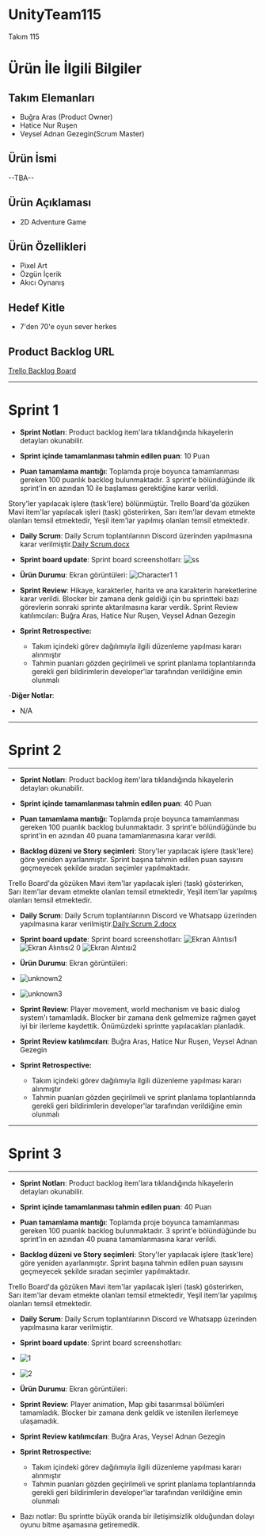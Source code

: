 # UnityTeam115

Takım 115

# Ürün İle İlgili Bilgiler

## Takım Elemanları

- Buğra Aras (Product Owner)
- Hatice Nur Ruşen
- Veysel Adnan Gezegin(Scrum Master)

## Ürün İsmi

--TBA--

## Ürün Açıklaması

- 2D Adventure Game

## Ürün Özellikleri

- Pixel Art
- Özgün İçerik
- Akıcı Oynanış

## Hedef Kitle

- 7'den 70'e oyun sever herkes

## Product Backlog URL

[Trello Backlog Board](https://trello.com/invite/b/c870uJAK/e9aaf0897f155edd7995e583844fb34c/development)

---

# Sprint 1

- **Sprint Notları**: Product backlog item'lara tıklandığında hikayelerin detayları okunabilir.

- **Sprint içinde tamamlanması tahmin edilen puan**: 10 Puan

- **Puan tamamlama mantığı**: Toplamda proje boyunca tamamlanması gereken 100 puanlık backlog bulunmaktadır. 3 sprint'e bölündüğünde ilk sprint'in en azından 10 ile başlaması gerektiğine karar verildi.

Story'ler yapılacak işlere (task'lere) bölünmüştür. Trello Board'da gözüken Mavi item'lar yapılacak işleri (task) gösterirken, Sarı item'lar devam etmekte olanları temsil etmektedir, Yeşil item'lar yapılmış olanları temsil etmektedir.

- **Daily Scrum**: Daily Scrum toplantılarının Discord üzerinden yapılmasına karar verilmiştir.[Daily Scrum.docx](https://github.com/haticenurrusen/UnityTeam115/files/8664910/Daily.Scrum.docx)


- **Sprint board update**: Sprint board screenshotları: 
![ss](https://user-images.githubusercontent.com/92687154/167717481-c15233ce-925f-465f-a24c-23cbfe76b5c4.PNG)

- **Ürün Durumu**: Ekran görüntüleri:
![Character1 1](https://user-images.githubusercontent.com/92687154/167465300-fffdcbd0-e9b5-495d-a4ba-0e1204c12e5d.png)

- **Sprint Review**: 
Hikaye, karakterler, harita ve ana karakterin hareketlerine karar verildi. Blocker bir zamana denk geldiği için bu sprintteki bazı görevlerin sonraki sprinte aktarılmasına karar verdik.
Sprint Review katılımcıları: Buğra Aras, Hatice Nur Ruşen, Veysel Adnan Gezegin

- **Sprint Retrospective:**
  - Takım içindeki görev dağılımıyla ilgili düzenleme yapılması kararı alınmıştır
  - Tahmin puanları gözden geçirilmeli ve sprint planlama toplantılarında gerekli geri bildirimlerin developer'lar tarafından verildiğine emin olunmalı

-**Diğer Notlar**:
- N/A

---

# Sprint 2

---
- **Sprint Notları**: Product backlog item'lara tıklandığında hikayelerin detayları okunabilir.

- **Sprint içinde tamamlanması tahmin edilen puan**: 40 Puan

- **Puan tamamlama mantığı**: Toplamda proje boyunca tamamlanması gereken 100 puanlık backlog bulunmaktadır. 3 sprint'e bölündüğünde bu sprint'in en azından 40 puana tamamlanmasına karar verildi. 

- **Backlog düzeni ve Story seçimleri**: Story'ler yapılacak işlere (task'lere) göre yeniden ayarlanmıştır. Sprint başına tahmin edilen puan sayısını geçmeyecek şekilde sıradan seçimler yapılmaktadır.

Trello Board'da gözüken Mavi item'lar yapılacak işleri (task) gösterirken, Sarı item'lar devam etmekte olanları temsil etmektedir, Yeşil item'lar yapılmış olanları temsil etmektedir.

- **Daily Scrum**: Daily Scrum toplantılarının Discord ve Whatsapp üzerinden yapılmasına karar verilmiştir.[Daily Scrum 2.docx](https://github.com/haticenurrusen/UnityTeam115/files/8757047/Daily.Scrum.2.docx)


- **Sprint board update**: Sprint board screenshotları: 
![Ekran Alıntısı1](https://user-images.githubusercontent.com/92687154/170223347-5e9ed121-77ab-47f1-82ca-6808677a1477.PNG)
![Ekran Alıntısı2 0](https://user-images.githubusercontent.com/92687154/170223374-66cc2bb0-bacf-4da7-a656-e095ba63fd8c.PNG)
![Ekran Alıntısı2](https://user-images.githubusercontent.com/92687154/169875174-2f7d580c-71d1-4ad1-8d9c-c8e43222a1dd.PNG)

- **Ürün Durumu**: Ekran görüntüleri:
- ![unknown2](https://user-images.githubusercontent.com/92687154/169875137-b75e9272-d509-4c20-918a-8c6a986a183c.png)
- ![unknown3](https://user-images.githubusercontent.com/92687154/169875139-a6ecae4a-1bb1-4d05-b9de-88fbd8a569eb.png)

- **Sprint Review**: Player movement, world mechanism ve basic dialog system'ı tamamladık. Blocker bir zamana denk gelmemize rağmen gayet iyi bir ilerleme kaydettik. Önümüzdeki sprintte yapılacakları planladık. 

- **Sprint Review katılımcıları**: Buğra Aras, Hatice Nur Ruşen, Veysel Adnan Gezegin

- **Sprint Retrospective:**
  - Takım içindeki görev dağılımıyla ilgili düzenleme yapılması kararı alınmıştır
  - Tahmin puanları gözden geçirilmeli ve sprint planlama toplantılarında gerekli geri bildirimlerin developer'lar tarafından verildiğine emin olunmalı

---

# Sprint 3

---
- **Sprint Notları**: Product backlog item'lara tıklandığında hikayelerin detayları okunabilir.

- **Sprint içinde tamamlanması tahmin edilen puan**: 40 Puan

- **Puan tamamlama mantığı**: Toplamda proje boyunca tamamlanması gereken 100 puanlık backlog bulunmaktadır. 3 sprint'e bölündüğünde bu sprint'in en azından 40 puana tamamlanmasına karar verildi. 

- **Backlog düzeni ve Story seçimleri**: Story'ler yapılacak işlere (task'lere) göre yeniden ayarlanmıştır. Sprint başına tahmin edilen puan sayısını geçmeyecek şekilde sıradan seçimler yapılmaktadır.

Trello Board'da gözüken Mavi item'lar yapılacak işleri (task) gösterirken, Sarı item'lar devam etmekte olanları temsil etmektedir, Yeşil item'lar yapılmış olanları temsil etmektedir.

- **Daily Scrum**: Daily Scrum toplantılarının Discord ve Whatsapp üzerinden yapılmasına karar verilmiştir.

- **Sprint board update**: Sprint board screenshotları: 
- ![1](https://user-images.githubusercontent.com/92687154/172236749-4add1f80-b4a8-40d4-8f2f-e9ca6403ebfc.PNG)
- ![2](https://user-images.githubusercontent.com/92687154/172236772-9d2598e3-5158-4eac-8ca8-f991b2df722e.PNG)


- **Ürün Durumu**: Ekran görüntüleri:

- **Sprint Review**: Player animation, Map gibi tasarımsal bölümleri tamamladık. Blocker bir zamana denk geldik ve istenilen ilerlemeye ulaşamadık. 

- **Sprint Review katılımcıları**: Buğra Aras, Veysel Adnan Gezegin

- **Sprint Retrospective:**
  - Takım içindeki görev dağılımıyla ilgili düzenleme yapılması kararı alınmıştır
  - Tahmin puanları gözden geçirilmeli ve sprint planlama toplantılarında gerekli geri bildirimlerin developer'lar tarafından verildiğine emin olunmalı

- Bazı notlar: Bu sprintte büyük oranda bir iletişimsizlik olduğundan dolayı oyunu bitme aşamasına getiremedik. 


